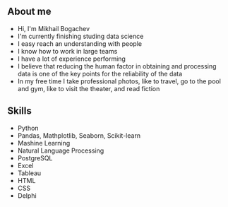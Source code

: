 ## About me

- Hi, I'm Mikhail Bogachev
- I'm currently finishing studing data science
- I easy reach an understanding with people
- I know how to work in large teams
- I have a lot of experience performing
- I believe that reducing the human factor in obtaining and processing data is one of the key points for the reliability of the data
- In my free time I take professional photos, like to travel, go to the pool and gym, like to visit the theater, and read fiction

## Skills

- Python
- Pandas, Mathplotlib, Seaborn, Scikit-learn
- Mashine Learning
- Natural Language Processing
- PostgreSQL
- Excel
- Tableau
- HTML
- CSS
- Delphi
